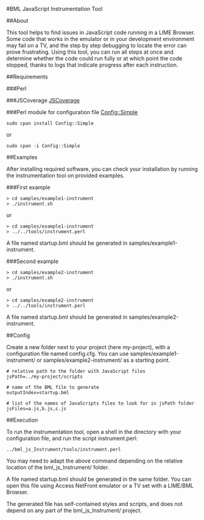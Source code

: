 #BML JavaScript Instrumentation Tool

##About

This tool helps to find issues in JavaScript code running in a LIME Browser.
Some code that works in the emulator or in your development environment may
fail on a TV, and the step by step debugging to locate the error can prove
frustrating. Using this tool, you can run all steps at once and determine
whether the code could run fully or at which point the code stopped, thanks
to logs that indicate progress after each instruction.

##Requirements

###Perl

###JSCoverage
[JSCoverage](http://siliconforks.com/jscoverage/) 

###Perl module for configuration file
[Config::Simple](http://search.cpan.org/~sherzodr/Config-Simple-4.59/Simple.pm#SIMPLE_CONFIGURATION_FILE/) 

    sudo cpan install Config::Simple
or

    sudo cpan -i Config::Simple

##Examples

After installing required software, you can check your installation by running
the instrumentation tool on provided examples.

###First example

    > cd samples/example1-instrument
    > ./instrument.sh

or

    > cd samples/example1-instrument
    > ../../tools/instrument.perl

A file named startup.bml should be generated in samples/example1-instrument.

###Second example

    > cd samples/example2-instrument
    > ./instrument.sh

or

    > cd samples/example2-instrument
    > ../../tools/instrument.perl

A file named startup.bml should be generated in samples/example2-instrument.

##Config

Create a new folder next to your project (here my-project), with a
configuration file named config.cfg. You can use samples/example1-instrument/
or samples/example2-instrument/ as a starting point.

    # relative path to the folder with JavaScript files
    jsPath=../my-project/scripts

    # name of the BML file to generate
    outputIndex=startup.bml

    # list of the names of JavaScripts files to look for in jsPath folder
    jsFiles=a.js,b.js,c.js

##Execution

To run the instrumentation tool, open a shell in the directory with your
configuration file, and run the script instrument.perl:

    ../bml_js_Instrument/tools/instrument.perl

You may need to adapt the above command depending on the relative location
of the bml_js_Instrument/ folder.

A file named startup.bml should be generated in the same folder. You can open
this file using Access NetFront emulator or a TV set with a LIME/BML Browser.

The generated file has self-contained styles and scripts, and does not depend
on any part of the bml_js_Instrument/ project.

